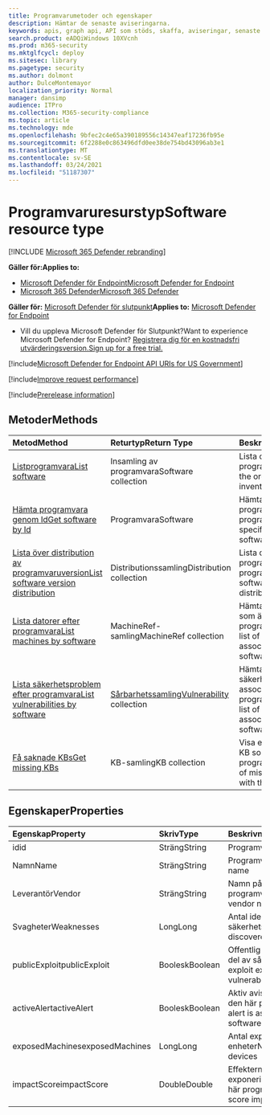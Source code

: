 ```yaml
---
title: Programvarumetoder och egenskaper
description: Hämtar de senaste aviseringarna.
keywords: apis, graph api, API som stöds, skaffa, aviseringar, senaste
search.product: eADQiWindows 10XVcnh
ms.prod: m365-security
ms.mktglfcycl: deploy
ms.sitesec: library
ms.pagetype: security
ms.author: dolmont
author: DulceMontemayor
localization_priority: Normal
manager: dansimp
audience: ITPro
ms.collection: M365-security-compliance
ms.topic: article
ms.technology: mde
ms.openlocfilehash: 9bfec2c4e65a390189556c14347eaf17236fb95e
ms.sourcegitcommit: 6f2288e0c863496dfd0ee38de754bd43096ab3e1
ms.translationtype: MT
ms.contentlocale: sv-SE
ms.lasthandoff: 03/24/2021
ms.locfileid: "51187307"
---
```

# <a name="software-resource-type"></a><span data-ttu-id="5f7fb-104">Programvaruresurstyp</span><span class="sxs-lookup"><span data-stu-id="5f7fb-104">Software resource type</span></span>

[!INCLUDE [Microsoft 365 Defender rebranding](../../includes/microsoft-defender.md)]

<span data-ttu-id="5f7fb-105">**Gäller för:**</span><span class="sxs-lookup"><span data-stu-id="5f7fb-105">**Applies to:**</span></span>
- [<span data-ttu-id="5f7fb-106">Microsoft Defender för Endpoint</span><span class="sxs-lookup"><span data-stu-id="5f7fb-106">Microsoft Defender for Endpoint</span></span>](https://go.microsoft.com/fwlink/p/?linkid=2154037)
- [<span data-ttu-id="5f7fb-107">Microsoft 365 Defender</span><span class="sxs-lookup"><span data-stu-id="5f7fb-107">Microsoft 365 Defender</span></span>](https://go.microsoft.com/fwlink/?linkid=2118804)

<span data-ttu-id="5f7fb-108">**Gäller för:** [Microsoft Defender för slutpunkt](https://go.microsoft.com/fwlink/?linkid=2154037)</span><span class="sxs-lookup"><span data-stu-id="5f7fb-108">**Applies to:** [Microsoft Defender for Endpoint](https://go.microsoft.com/fwlink/?linkid=2154037)</span></span>

- <span data-ttu-id="5f7fb-109">Vill du uppleva Microsoft Defender för Slutpunkt?</span><span class="sxs-lookup"><span data-stu-id="5f7fb-109">Want to experience Microsoft Defender for Endpoint?</span></span> [<span data-ttu-id="5f7fb-110">Registrera dig för en kostnadsfri utvärderingsversion.</span><span class="sxs-lookup"><span data-stu-id="5f7fb-110">Sign up for a free trial.</span></span>](https://www.microsoft.com/microsoft-365/windows/microsoft-defender-atp?ocid=docs-wdatp-exposedapis-abovefoldlink)

[!include[Microsoft Defender for Endpoint API URIs for US Government](../../includes/microsoft-defender-api-usgov.md)]

[!include[Improve request performance](../../includes/improve-request-performance.md)]


[!include[Prerelease information](../../includes/prerelease.md)]

## <a name="methods"></a><span data-ttu-id="5f7fb-111">Metoder</span><span class="sxs-lookup"><span data-stu-id="5f7fb-111">Methods</span></span>

<span data-ttu-id="5f7fb-112">Metod</span><span class="sxs-lookup"><span data-stu-id="5f7fb-112">Method</span></span> |<span data-ttu-id="5f7fb-113">Returtyp</span><span class="sxs-lookup"><span data-stu-id="5f7fb-113">Return Type</span></span> |<span data-ttu-id="5f7fb-114">Beskrivning</span><span class="sxs-lookup"><span data-stu-id="5f7fb-114">Description</span></span>
:---|:---|:---
[<span data-ttu-id="5f7fb-115">Listprogramvara</span><span class="sxs-lookup"><span data-stu-id="5f7fb-115">List software</span></span>](get-software.md) | <span data-ttu-id="5f7fb-116">Insamling av programvara</span><span class="sxs-lookup"><span data-stu-id="5f7fb-116">Software collection</span></span> | <span data-ttu-id="5f7fb-117">Lista organisationens programvaruinventering.</span><span class="sxs-lookup"><span data-stu-id="5f7fb-117">List the organizational software inventory.</span></span>
[<span data-ttu-id="5f7fb-118">Hämta programvara genom Id</span><span class="sxs-lookup"><span data-stu-id="5f7fb-118">Get software by Id</span></span>](get-software-by-id.md) | <span data-ttu-id="5f7fb-119">Programvara</span><span class="sxs-lookup"><span data-stu-id="5f7fb-119">Software</span></span> | <span data-ttu-id="5f7fb-120">Hämta en särskild programvara genom dess programvaru-ID.</span><span class="sxs-lookup"><span data-stu-id="5f7fb-120">Get a specific software by its software ID.</span></span>
[<span data-ttu-id="5f7fb-121">Lista över distribution av programvaruversion</span><span class="sxs-lookup"><span data-stu-id="5f7fb-121">List software version distribution</span></span>](get-software-ver-distribution.md)| <span data-ttu-id="5f7fb-122">Distributionssamling</span><span class="sxs-lookup"><span data-stu-id="5f7fb-122">Distribution collection</span></span> | <span data-ttu-id="5f7fb-123">Lista distribution av programvaruversion efter programvaru-ID.</span><span class="sxs-lookup"><span data-stu-id="5f7fb-123">List software version distribution by software ID.</span></span>
[<span data-ttu-id="5f7fb-124">Lista datorer efter programvara</span><span class="sxs-lookup"><span data-stu-id="5f7fb-124">List machines by software</span></span>](get-machines-by-software.md)| <span data-ttu-id="5f7fb-125">MachineRef-samling</span><span class="sxs-lookup"><span data-stu-id="5f7fb-125">MachineRef collection</span></span> | <span data-ttu-id="5f7fb-126">Hämta en lista över enheter som är associerade med programvaru-ID.</span><span class="sxs-lookup"><span data-stu-id="5f7fb-126">Retrieve a list of devices that are associated with the software ID.</span></span>
[<span data-ttu-id="5f7fb-127">Lista säkerhetsproblem efter programvara</span><span class="sxs-lookup"><span data-stu-id="5f7fb-127">List vulnerabilities by software</span></span>](get-vuln-by-software.md) | <span data-ttu-id="5f7fb-128">[Sårbarhetssamling](vulnerability.md)</span><span class="sxs-lookup"><span data-stu-id="5f7fb-128">[Vulnerability](vulnerability.md) collection</span></span> | <span data-ttu-id="5f7fb-129">Hämta en lista över säkerhetsproblem som är associerade med programvaru-ID.</span><span class="sxs-lookup"><span data-stu-id="5f7fb-129">Retrieve a list of vulnerabilities associated with the software ID.</span></span>
[<span data-ttu-id="5f7fb-130">Få saknade KBs</span><span class="sxs-lookup"><span data-stu-id="5f7fb-130">Get missing KBs</span></span>](get-missing-kbs-software.md) | <span data-ttu-id="5f7fb-131">KB-samling</span><span class="sxs-lookup"><span data-stu-id="5f7fb-131">KB collection</span></span> | <span data-ttu-id="5f7fb-132">Visa en lista över saknade KB som är kopplade till programvaru-ID:t</span><span class="sxs-lookup"><span data-stu-id="5f7fb-132">Get a list of missing KBs associated with the software ID</span></span>

## <a name="properties"></a><span data-ttu-id="5f7fb-133">Egenskaper</span><span class="sxs-lookup"><span data-stu-id="5f7fb-133">Properties</span></span>

<span data-ttu-id="5f7fb-134">Egenskap</span><span class="sxs-lookup"><span data-stu-id="5f7fb-134">Property</span></span> |   <span data-ttu-id="5f7fb-135">Skriv</span><span class="sxs-lookup"><span data-stu-id="5f7fb-135">Type</span></span>   |   <span data-ttu-id="5f7fb-136">Beskrivning</span><span class="sxs-lookup"><span data-stu-id="5f7fb-136">Description</span></span>
:---|:---|:---
<span data-ttu-id="5f7fb-137">id</span><span class="sxs-lookup"><span data-stu-id="5f7fb-137">id</span></span> | <span data-ttu-id="5f7fb-138">Sträng</span><span class="sxs-lookup"><span data-stu-id="5f7fb-138">String</span></span> | <span data-ttu-id="5f7fb-139">Programvaru-ID</span><span class="sxs-lookup"><span data-stu-id="5f7fb-139">Software ID</span></span>
<span data-ttu-id="5f7fb-140">Namn</span><span class="sxs-lookup"><span data-stu-id="5f7fb-140">Name</span></span> | <span data-ttu-id="5f7fb-141">Sträng</span><span class="sxs-lookup"><span data-stu-id="5f7fb-141">String</span></span> | <span data-ttu-id="5f7fb-142">Programvarunamn</span><span class="sxs-lookup"><span data-stu-id="5f7fb-142">Software name</span></span>
<span data-ttu-id="5f7fb-143">Leverantör</span><span class="sxs-lookup"><span data-stu-id="5f7fb-143">Vendor</span></span> | <span data-ttu-id="5f7fb-144">Sträng</span><span class="sxs-lookup"><span data-stu-id="5f7fb-144">String</span></span> | <span data-ttu-id="5f7fb-145">Namn på programvaruleverantör</span><span class="sxs-lookup"><span data-stu-id="5f7fb-145">Software vendor name</span></span>
<span data-ttu-id="5f7fb-146">Svagheter</span><span class="sxs-lookup"><span data-stu-id="5f7fb-146">Weaknesses</span></span> | <span data-ttu-id="5f7fb-147">Long</span><span class="sxs-lookup"><span data-stu-id="5f7fb-147">Long</span></span> | <span data-ttu-id="5f7fb-148">Antal identifierade säkerhetsproblem</span><span class="sxs-lookup"><span data-stu-id="5f7fb-148">Number of discovered vulnerabilities</span></span>
<span data-ttu-id="5f7fb-149">publicExploit</span><span class="sxs-lookup"><span data-stu-id="5f7fb-149">publicExploit</span></span> | <span data-ttu-id="5f7fb-150">Boolesk</span><span class="sxs-lookup"><span data-stu-id="5f7fb-150">Boolean</span></span> | <span data-ttu-id="5f7fb-151">Offentlig sårbarhet finns för en del av sårbarheterna</span><span class="sxs-lookup"><span data-stu-id="5f7fb-151">Public exploit exists for some of the vulnerabilities</span></span>
<span data-ttu-id="5f7fb-152">activeAlert</span><span class="sxs-lookup"><span data-stu-id="5f7fb-152">activeAlert</span></span> | <span data-ttu-id="5f7fb-153">Boolesk</span><span class="sxs-lookup"><span data-stu-id="5f7fb-153">Boolean</span></span> | <span data-ttu-id="5f7fb-154">Aktiv avisering är kopplad till den här programvaran</span><span class="sxs-lookup"><span data-stu-id="5f7fb-154">Active alert is associated with this software</span></span>
<span data-ttu-id="5f7fb-155">exposedMachines</span><span class="sxs-lookup"><span data-stu-id="5f7fb-155">exposedMachines</span></span> | <span data-ttu-id="5f7fb-156">Long</span><span class="sxs-lookup"><span data-stu-id="5f7fb-156">Long</span></span> | <span data-ttu-id="5f7fb-157">Antal exponerade enheter</span><span class="sxs-lookup"><span data-stu-id="5f7fb-157">Number of exposed devices</span></span>
<span data-ttu-id="5f7fb-158">impactScore</span><span class="sxs-lookup"><span data-stu-id="5f7fb-158">impactScore</span></span> | <span data-ttu-id="5f7fb-159">Double</span><span class="sxs-lookup"><span data-stu-id="5f7fb-159">Double</span></span> | <span data-ttu-id="5f7fb-160">Effekterna av exponeringsresultatet för den här programvaran</span><span class="sxs-lookup"><span data-stu-id="5f7fb-160">Exposure score impact of this software</span></span>
